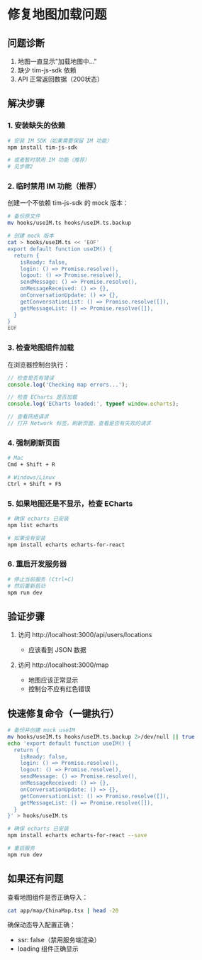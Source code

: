 # 修复地图加载问题

## 问题诊断
1. 地图一直显示"加载地图中..."
2. 缺少 tim-js-sdk 依赖
3. API 正常返回数据（200状态）

## 解决步骤

### 1. 安装缺失的依赖
```bash
# 安装 IM SDK（如果需要保留 IM 功能）
npm install tim-js-sdk

# 或者暂时禁用 IM 功能（推荐）
# 见步骤2
```

### 2. 临时禁用 IM 功能（推荐）
创建一个不依赖 tim-js-sdk 的 mock 版本：

```bash
# 备份原文件
mv hooks/useIM.ts hooks/useIM.ts.backup

# 创建 mock 版本
cat > hooks/useIM.ts << 'EOF'
export default function useIM() {
  return {
    isReady: false,
    login: () => Promise.resolve(),
    logout: () => Promise.resolve(),
    sendMessage: () => Promise.resolve(),
    onMessageReceived: () => {},
    onConversationUpdate: () => {},
    getConversationList: () => Promise.resolve([]),
    getMessageList: () => Promise.resolve([]),
  }
}
EOF
```

### 3. 检查地图组件加载
在浏览器控制台执行：
```javascript
// 检查是否有错误
console.log('Checking map errors...');

// 检查 ECharts 是否加载
console.log('ECharts loaded:', typeof window.echarts);

// 查看网络请求
// 打开 Network 标签，刷新页面，查看是否有失败的请求
```

### 4. 强制刷新页面
```bash
# Mac
Cmd + Shift + R

# Windows/Linux
Ctrl + Shift + F5
```

### 5. 如果地图还是不显示，检查 ECharts
```bash
# 确保 echarts 已安装
npm list echarts

# 如果没有安装
npm install echarts echarts-for-react
```

### 6. 重启开发服务器
```bash
# 停止当前服务 (Ctrl+C)
# 然后重新启动
npm run dev
```

## 验证步骤

1. 访问 http://localhost:3000/api/users/locations
   - 应该看到 JSON 数据

2. 访问 http://localhost:3000/map
   - 地图应该正常显示
   - 控制台不应有红色错误

## 快速修复命令（一键执行）
```bash
# 备份并创建 mock useIM
mv hooks/useIM.ts hooks/useIM.ts.backup 2>/dev/null || true
echo 'export default function useIM() {
  return {
    isReady: false,
    login: () => Promise.resolve(),
    logout: () => Promise.resolve(),
    sendMessage: () => Promise.resolve(),
    onMessageReceived: () => {},
    onConversationUpdate: () => {},
    getConversationList: () => Promise.resolve([]),
    getMessageList: () => Promise.resolve([]),
  }
}' > hooks/useIM.ts

# 确保 echarts 已安装
npm install echarts echarts-for-react --save

# 重启服务
npm run dev
```

## 如果还有问题

查看地图组件是否正确导入：
```bash
cat app/map/ChinaMap.tsx | head -20
```

确保动态导入配置正确：
- ssr: false（禁用服务端渲染）
- loading 组件正确显示